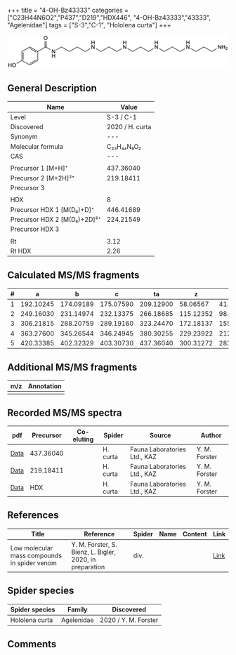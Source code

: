 +++
title = "4-OH-Bz43333"
categories = ["C23H44N6O2","P437","D219","HDX446",
"4-OH-Bz43333","43333",
"Agelenidae"]
tags = ["S-3","C-1",
"Hololena curta"]
+++

![](/img/4-OH-Bz43333.png)

## General Description

| Name                       | Value              |
|----------------------------|--------------------|
| Level                      | S-3 / C-1          |
| Discovered                 | 2020 / H. curta  |
| Synonym                    | ---                |
| Molecular formula          | C₂₃H₄₄N₆O₂                   |
| CAS                        | ---                |
|                            |                    |
| Precursor 1 [M+H]⁺          | 437.36040        |
| Precursor 2 [M+2H]²⁺        | 219.18411        |
| Precursor 3                 |                  |
|                             |                  |
| HDX                         | 8                |
| Precursor HDX 1 [M(D₈)+D]⁺   | 446.41689        |
| Precursor HDX 2 [M(D₈)+2D]²⁺ | 224.21549        |
| Precursor HDX 3                           |                    |
|                           |                    |
| Rt                         | 3.12                   |
| Rt HDX                     | 2.26                   |

## Calculated MS/MS fragments

| # | a         | b         | c         | ta        | z         | y         | tz        |
|---|-----------|-----------|-----------|-----------|-----------|-----------|-----------|
| 1 | 192.10245 | 174.09189 | 175.07590 | 209.12900 | 58.06567 | 41.03912 | 75.09222 |
| 2 | 249.16030 | 231.14974 | 232.13375 | 266.18685 | 115.12352 | 98.09697 | 132.15007 |
| 3 | 306.21815 | 288.20759 | 289.19160 | 323.24470 | 172.18137 | 155.15482 | 189.20792 |
| 4 | 363.27600 | 345.26544 | 346.24945 | 380.30255 | 229.23922 | 212.21267 | 246.26577 |
| 5 | 420.33385 | 402.32329 | 403.30730 | 437.36040 | 300.31272 | 283.28617 | 317.33927 |

## Additional MS/MS fragments

| m/z | Annotation |
|-----|------------|
|     |            |

## Recorded MS/MS spectra

| pdf                                             | Precursor | Co-eluting | Spider      | Source                       | Author        |
|-------------------------------------------------|-----------|------------|-------------|------------------------------|---------------|
| [Data](/pdf/H-curta/437_4-OH-Bz43333_Hc.pdf) | 437.36040 |           | H. curta | Fauna Laboratories Ltd., KAZ | Y. M. Forster |
| [Data](/pdf/H-curta/437_4-OH-Bz43333_Hc_2.pdf) | 219.18411 |           | H. curta | Fauna Laboratories Ltd., KAZ | Y. M. Forster |
| [Data](/pdf/H-curta/437_4-OH-Bz43333_Hc_HDX.pdf) | HDX|           | H. curta | Fauna Laboratories Ltd., KAZ | Y. M. Forster |


## References

| Title | Reference | Spider | Name | Content | Link |
|-------|-----------|--------|------|---------|------|
| Low molecular mass compounds in spider venom      | Y. M. Forster, S. Bienz, L. Bigler, 2020, in preparation          | div.       |   |   | [Link](unknown) |

## Spider species

| Spider species     | Family     | Discovered           |
|--------------------|------------|----------------------|
| Hololena curta | Agelenidae | 2020 / Y. M. Forster |


## Comments